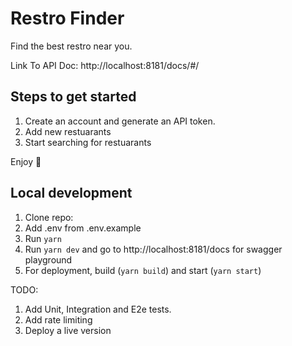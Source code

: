 # Restro Finder
Find the best restro near you.

Link To API Doc: http://localhost:8181/docs/#/

## Steps to get started

1. Create an account and generate an API token.
2. Add new restuarants
3. Start searching for restuarants

Enjoy 🎉

## Local development

1. Clone repo: 
2. Add .env from .env.example
3. Run `yarn`
4. Run `yarn dev` and go to http://localhost:8181/docs for swagger playground
5. For deployment, build (`yarn build`) and start (`yarn start`)

TODO:

1. Add Unit, Integration and E2e tests.
2. Add rate limiting
3. Deploy a live version
